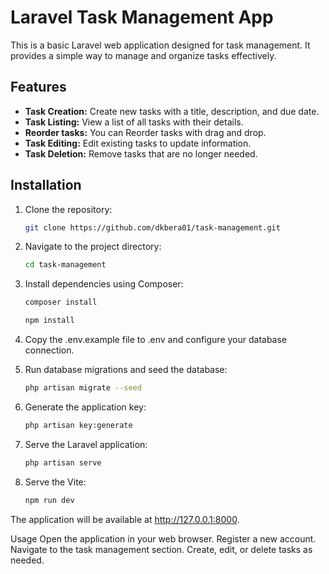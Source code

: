 # Laravel Task Management App

This is a basic Laravel web application designed for task management. It provides a simple way to manage and organize tasks effectively.

## Features

-   **Task Creation:** Create new tasks with a title, description, and due date.
-   **Task Listing:** View a list of all tasks with their details.
-   **Reorder tasks:** You can Reorder tasks with drag and drop.
-   **Task Editing:** Edit existing tasks to update information.
-   **Task Deletion:** Remove tasks that are no longer needed.

## Installation

1. Clone the repository:

    ```bash
    git clone https://github.com/dkbera01/task-management.git

    ```

2. Navigate to the project directory:

    ```bash
    cd task-management

    ```

3. Install dependencies using Composer:

    ```bash
    composer install

    npm install

    ```

4. Copy the .env.example file to .env and configure your database connection.

5. Run database migrations and seed the database:

    ```bash
    php artisan migrate --seed

    ```

6. Generate the application key:

    ```bash
    php artisan key:generate

    ```

7. Serve the Laravel application:

    ```bash
    php artisan serve

    ```

8. Serve the Vite:
    ```bash
    npm run dev
    ```

The application will be available at http://127.0.0.1:8000.

Usage
Open the application in your web browser.
Register a new account.
Navigate to the task management section.
Create, edit, or delete tasks as needed.
